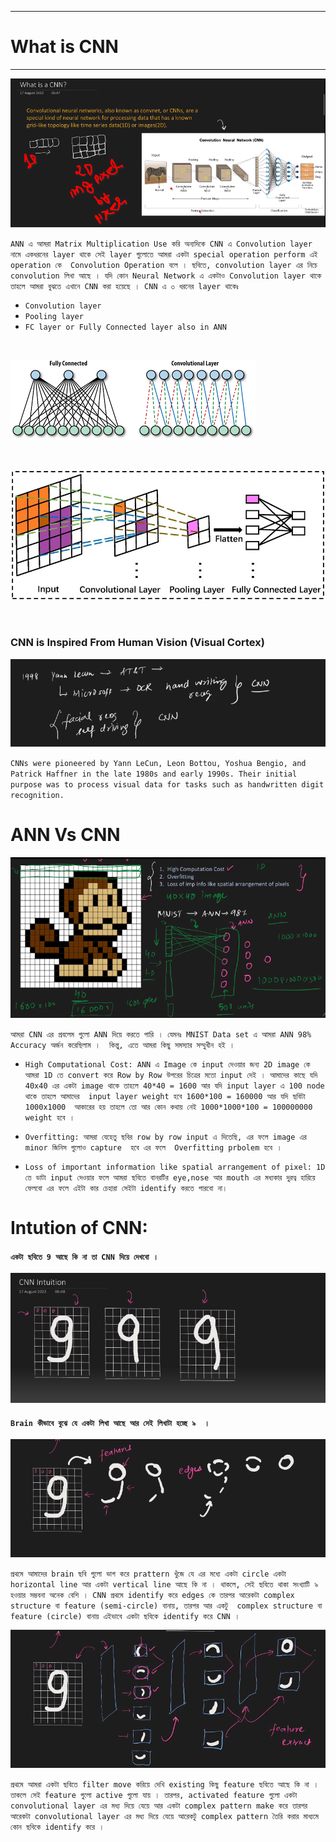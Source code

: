 
---

# What is CNN

---

![Alt text](image-226.png)

`ANN এ আমরা Matrix Multiplication Use করি অন্যদিকে CNN এ Convolution layer নামে একধরনের layer থাকে সেই layer গুলোতে আমরা একটা special operation perform এই operation কে  Convolution Operation বলে । ছবিতে, convolution layer এর নিচে convolution লিখা আছে । যদি কোন Neural Network এ একটাও Convolution layer থাকে তাহলে আমরা বুঝতে এখানে CNN করা হয়েছে । CNN এ ৩ ধরনের layer থাকেঃ `

- `Convolution layer`
- `Pooling layer`
- `FC layer or Fully Connected layer also in ANN`

<br>

![Alt text](image-227.png)

<br>

![Alt text](image-228.png)

<br>

### CNN is Inspired From Human Vision (Visual Cortex)


![Alt text](image-229.png)

`CNNs were pioneered by Yann LeCun, Leon Bottou, Yoshua Bengio, and Patrick Haffner in the late 1980s and early 1990s. Their initial purpose was to process visual data for tasks such as handwritten digit recognition.`

# ANN Vs CNN

![Alt text](image-230.png)

`আমরা CNN এর প্রবলেম গুলো ANN দিয়ে করতে পারি । যেমনঃ MNIST Data set এ আমরা ANN 98% Accuracy অর্জন করেছিলাম ।  কিন্তু, এতে আমরা কিছু সমস্যার সম্মুখীন হই ।  `

- `High Computational Cost: ANN এ Image কে input দেওয়ার জন্য 2D image কে আমরা 1D তে convert করে Row by Row উপরের চিত্রের মতো input দেই । আমাদের কাছে যদি 40x40 এর একটা image থাকে তাহলে 40*40 = 1600 আর যদি input layer এ 100 node থাকে তাহলে আমাদের  input layer weight হবে 1600*100 = 160000 আর যদি ছবিটা 1000x1000  আকারের হয় তাহলে তো আর কোন কথায় নেই 1000*1000*100 = 100000000 weight হবে । `

- `Overfitting: আমরা যেহেতু ছবির row by row input এ দিতেছি, এর ফলে image এর minor জিনিস গুলোও capture  হবে এর ফলে  Overfitting prbolem হবে । `

- `Loss of important information like spatial arrangement of pixel: 1D তে ডাটা input দেওয়ার ফলে আমরা ছবিতে বানরটির eye,nose আর mouth এর মধ্যকার দুরত্ব হারিয়ে ফেলবো এর ফলে এইটা কার চেহারা সেইটা identify করতে পারবো না। `

# Intution of CNN:

#### `একটা ছবিতে 9 আছে কি না তা CNN দিয়ে দেখবো । `

![Alt text](image-231.png)

#### `Brain কীভাবে বুঝে যে একটা লিখা আছে আর সেই লিখাটা হচ্ছে ৯  । `

![Alt text](image-232.png)

`প্রথমে আমাদের brain ছবি গুলো ভাগ করে prattern খুঁজে যে এর মধ্যে একটা circle একটা  horizontal line আর একটা vertical line আছে কি না । থাকলে, সেই ছবিতে থাকা সংখ্যাটি ৯ হওয়ার সম্ভবনা অনেক বেশি । CNN প্রথমে identify করে edges কে তারপর আরেকটা complex structure বা feature (semi-circle) বানায়, তারপর আর একটু  complex structure বা feature (circle) বানায় এইভাবে একটা ছবিকে identify করে CNN ।  `

![Alt text](image-233.png)

`প্রথমে আমরা একটা ছবিতে filter move করিয়ে দেখি existing কিছু feature ছবিতে আছে কি না । তাকলে সেই feature গুলো active গুলো যায় । তারপর, activated feature গুলো একটা convolutional layer এর মধ্য দিয়ে যেয়ে আর একটা complex pattern make করে তারপর আরেকটা convolutional layer এর মধ্য দিয়ে যেয়ে আরেকটু complex pattern তৈরি করার মাধ্যমে কোন ছবিকে identify করে ।  `




